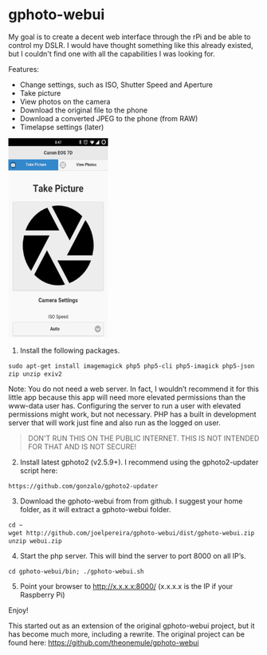 gphoto-webui
============

My goal is to create a decent web interface through the rPi and be able to control my DSLR. I would have thought something like this already existed, but I couldn't find one with all the capabilities I was looking for.

Features:
* Change settings, such as ISO, Shutter Speed and Aperture
* Take picture
* View photos on the camera
* Download the original file to the phone
* Download a converted JPEG to the phone (from RAW)
* Timelapse settings (later)


<img src="/screenshots/screen1.png" width="200" height="400" />


1. Install the following packages.

```
sudo apt-get install imagemagick php5 php5-cli php5-imagick php5-json zip unzip exiv2
```

Note: You do not need a web server. In fact, I wouldn’t recommend it for this little app because this app will need more elevated permissions than the www-data user has. Configuring the server to run a user with elevated permissions might work, but not necessary. PHP has a built in development server that will work just fine and also run as the logged on user. 

> DON'T RUN THIS ON THE PUBLIC INTERNET. THIS IS NOT INTENDED FOR THAT AND IS NOT SECURE! 

2. Install latest gphoto2 (v2.5.9+). I recommend using the gphoto2-updater script here:

```
https://github.com/gonzalo/gphoto2-updater
```

3. Download the gphoto-webui from from github. I suggest your home folder, as it will extract a gphoto-webui folder.

```
cd ~
wget http://github.com/joelpereira/gphoto-webui/dist/gphoto-webui.zip
unzip webui.zip
```

4. Start the php server. This will bind the server to port 8000 on all IP’s.

```
cd gphoto-webui/bin; ./gphoto-webui.sh
```

5. Point your browser to http://x.x.x.x:8000/  (x.x.x.x is the IP if your Raspberry Pi)

Enjoy!


This started out as an extension of the original gphoto-webui project, but it has become much more, including a rewrite.
The original project can be found here:
https://github.com/theonemule/gphoto-webui
